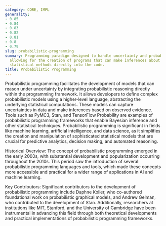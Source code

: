 ```yaml
---
category: CORE, IMPL
generality:
- 0.85
- 0.84
- 0.83
- 0.82
- 0.81
- 0.8
- 0.79
slug: probabilistic-programming
summary: Programming paradigm designed to handle uncertainty and probabilistic models,
  allowing for the creation of programs that can make inferences about data by incorporating
  statistical methods directly into the code.
title: Probabilistic Programming
---
```


Probabilistic programming facilitates the development of models that can reason under uncertainty by integrating probabilistic reasoning directly within the programming framework. It allows developers to define complex probabilistic models using a higher-level language, abstracting the underlying statistical computations. These models can capture uncertainties in data and make inferences based on observed evidence. Tools such as PyMC3, Stan, and TensorFlow Probability are examples of probabilistic programming frameworks that enable Bayesian inference and other statistical techniques. Probabilistic programming is significant in fields like machine learning, artificial intelligence, and data science, as it simplifies the creation and manipulation of sophisticated statistical models that are crucial for predictive analytics, decision making, and automated reasoning.

Historical Overview:
The concept of probabilistic programming emerged in the early 2000s, with substantial development and popularization occurring throughout the 2010s. This period saw the introduction of several probabilistic programming languages and tools, which made these concepts more accessible and practical for a wider range of applications in AI and machine learning.

Key Contributors:
Significant contributors to the development of probabilistic programming include Daphne Koller, who co-authored foundational work on probabilistic graphical models, and Andrew Gelman, who contributed to the development of Stan. Additionally, researchers at institutions like MIT, Stanford, and the University of Cambridge have been instrumental in advancing this field through both theoretical developments and practical implementations of probabilistic programming frameworks.